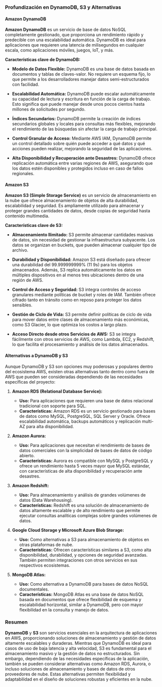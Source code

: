 ### Profundización en DynamoDB, S3 y Alternativas

#### Amazon DynamoDB

**Amazon DynamoDB** es un servicio de base de datos NoSQL completamente gestionado, que proporciona un rendimiento rápido y predecible con una escalabilidad automática. DynamoDB es ideal para aplicaciones que requieren una latencia de milisegundos en cualquier escala, como aplicaciones móviles, juegos, IoT, y más.

**Características clave de DynamoDB:**

- **Modelo de Datos Flexible:** DynamoDB es una base de datos basada en documentos y tablas de claves-valor. No requiere un esquema fijo, lo que permite a los desarrolladores manejar datos semi-estructurados con facilidad.
  
- **Escalabilidad Automática:** DynamoDB puede escalar automáticamente su capacidad de lectura y escritura en función de la carga de trabajo. Esto significa que puede manejar desde unos pocos cientos hasta millones de solicitudes por segundo.
  
- **Índices Secundarios:** DynamoDB permite la creación de índices secundarios globales y locales para consultas más flexibles, mejorando el rendimiento de las búsquedas sin afectar la carga de trabajo principal.

- **Control Granular de Acceso:** Mediante AWS IAM, DynamoDB permite un control detallado sobre quién puede acceder a qué datos y qué acciones pueden realizar, mejorando la seguridad de las aplicaciones.

- **Alta Disponibilidad y Recuperación ante Desastres:** DynamoDB ofrece replicación automática entre varias regiones de AWS, asegurando que los datos estén disponibles y protegidos incluso en caso de fallos regionales.

#### Amazon S3

**Amazon S3 (Simple Storage Service)** es un servicio de almacenamiento en la nube que ofrece almacenamiento de objetos de alta durabilidad, escalabilidad y seguridad. Es ampliamente utilizado para almacenar y proteger grandes cantidades de datos, desde copias de seguridad hasta contenido multimedia.

**Características clave de S3:**

- **Almacenamiento Ilimitado:** S3 permite almacenar cantidades masivas de datos, sin necesidad de gestionar la infraestructura subyacente. Los datos se organizan en buckets, que pueden almacenar cualquier tipo de archivo.

- **Durabilidad y Disponibilidad:** Amazon S3 está diseñado para ofrecer una durabilidad del 99.999999999% (11 9s) para los objetos almacenados. Además, S3 replica automáticamente los datos en múltiples dispositivos en al menos tres ubicaciones dentro de una región de AWS.

- **Control de Acceso y Seguridad:** S3 integra controles de acceso granulares mediante políticas de bucket y roles de IAM. También ofrece cifrado tanto en tránsito como en reposo para proteger los datos sensibles.

- **Gestión de Ciclo de Vida:** S3 permite definir políticas de ciclo de vida para mover datos entre clases de almacenamiento más económicas, como S3 Glacier, lo que optimiza los costos a largo plazo.

- **Acceso Directo desde otros Servicios de AWS:** S3 se integra fácilmente con otros servicios de AWS, como Lambda, EC2, y Redshift, lo que facilita el procesamiento y análisis de los datos almacenados.

#### Alternativas a DynamoDB y S3

Aunque DynamoDB y S3 son opciones muy poderosas y populares dentro del ecosistema AWS, existen otras alternativas tanto dentro como fuera de AWS que pueden ser consideradas dependiendo de las necesidades específicas del proyecto:

1. **Amazon RDS (Relational Database Service):**
   - **Uso:** Para aplicaciones que requieren una base de datos relacional tradicional con soporte para SQL.
   - **Características:** Amazon RDS es un servicio gestionado para bases de datos como MySQL, PostgreSQL, SQL Server y Oracle. Ofrece escalabilidad automática, backups automáticos y replicación multi-AZ para alta disponibilidad.

2. **Amazon Aurora:**
   - **Uso:** Para aplicaciones que necesitan el rendimiento de bases de datos comerciales con la simplicidad de bases de datos de código abierto.
   - **Características:** Aurora es compatible con MySQL y PostgreSQL y ofrece un rendimiento hasta 5 veces mayor que MySQL estándar, con características de alta disponibilidad y recuperación ante desastres.

3. **Amazon Redshift:**
   - **Uso:** Para almacenamiento y análisis de grandes volúmenes de datos (Data Warehousing).
   - **Características:** Redshift es una solución de almacenamiento de datos altamente escalable y de alto rendimiento que permite ejecutar consultas analíticas complejas sobre grandes volúmenes de datos.

4. **Google Cloud Storage y Microsoft Azure Blob Storage:**
   - **Uso:** Como alternativas a S3 para almacenamiento de objetos en otras plataformas de nube.
   - **Características:** Ofrecen características similares a S3, como alta disponibilidad, durabilidad, y opciones de seguridad avanzadas. También permiten integraciones con otros servicios en sus respectivos ecosistemas.

5. **MongoDB Atlas:**
   - **Uso:** Como alternativa a DynamoDB para bases de datos NoSQL documentales.
   - **Características:** MongoDB Atlas es una base de datos NoSQL basada en documentos que ofrece flexibilidad de esquema y escalabilidad horizontal, similar a DynamoDB, pero con mayor flexibilidad en la consulta y manejo de datos.

### Resumen

**DynamoDB** y **S3** son servicios esenciales en la arquitectura de aplicaciones en AWS, proporcionando soluciones de almacenamiento y gestión de datos altamente escalables y duraderas. Mientras que DynamoDB es ideal para casos de uso de baja latencia y alta velocidad, S3 es fundamental para el almacenamiento masivo y la gestión de datos no estructurados. Sin embargo, dependiendo de las necesidades específicas de la aplicación, también se pueden considerar alternativas como Amazon RDS, Aurora, o incluso soluciones de almacenamiento y bases de datos de otros proveedores de nube. Estas alternativas permiten flexibilidad y adaptabilidad en el diseño de soluciones robustas y eficientes en la nube.
